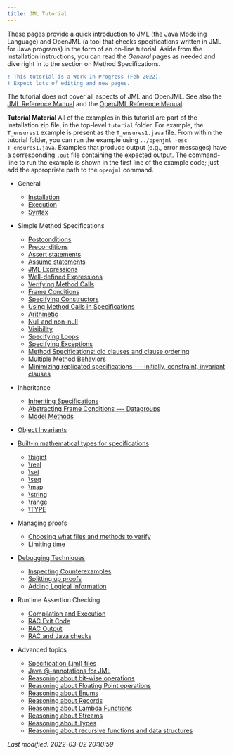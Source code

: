 ```yaml
---
title: JML Tutorial
---
```


These pages provide a quick introduction to JML (the Java Modeling Language) and 
OpenJML (a tool that checks specifications written in JML for Java programs)
in the form of an on-line tutorial.
Aside from the installation instructions, you can read the _General_ pages as needed and dive right in to the section on Method Specifications.

```diff
! This tutorial is a Work In Progress (Feb 2022).
! Expect lots of editing and new pages.
```

The tutorial does not cover all aspects of JML and OpenJML. See also the 
[JML Reference Manual](../documentation/JML_Reference_Manual.pdf)
and the [OpenJML Reference Manual](../documentation/OpenJMLUserGuide.pdf).

**Tutorial Material** All of the examples in this tutorial are part of the installation
zip file, in the top-level `tutorial` folder. For example, the `T_ensures1`
example is present as the `T_ensures1.java` file. From within the tutorial
folder, you can run the example using `../openjml -esc T_ensures1.java`.
Examples that produce output (e.g., error messages) have a corresponding `.out`
file containing the expected output.
The command-line to run the example is shown in the first line of the
example code; just add the appropriate path to the `openjml` command.


* General
  * [Installation](Installation)
  * [Execution](Execution)
  * [Syntax](Syntax)

* Simple Method Specifications
  * [Postconditions](Postconditions)
  * [Preconditions](Preconditions)
  * [Assert statements](AssertStatement)
  * [Assume statements](AssumeStatement)
  * [JML Expressions](Expressions)
  * [Well-defined Expressions](WellDefinedExpressions)
  * [Verifying Method Calls](MethodCalls)
  * [Frame Conditions](FrameConditions)
  * [Specifying Constructors](Constructors)
  * [Using Method Calls in Specifications](MethodsInSpecifications)
  * [Arithmetic](ArithmeticModes)
  * [Null and non-null](Nullness)
  * [Visibility](Visibility)
  * [Specifying Loops](Loops)
  * [Specifying Exceptions](SpecifyingExceptions)
  * [Method Specifications: old clauses and clause ordering](OldAndOrdering)
  * [Multiple Method Behaviors](MultipleBehaviors)
  * [Minimizing replicated specifications --- initially, constraint, invariant clauses](InitiallyConstraint)

* Inheritance
  * [Inheriting Specifications](InheritingSpecifications)
  * [Abstracting Frame Conditions --- Datagroups](Datagroups)
  * [Model Methods](ModelMethods)

* [Object Invariants](Invariants)

* [Built-in mathematical types for specifications](BuiltinTypes)
  * [\bigint](type-bigint)
  * [\real](type-real)
  * [\set](type-set)
  * [\seq](type-seq)
  * [\map](type-map)
  * [\string](type-string)
  * [\range](type-range)
  * [\TYPE](type-TYPE)
  
* [Managing proofs](ManagingProofs)
  * [Choosing what files and methods to verify](MethodSelection)
  * [Limiting time](TimeAndErrorLimits)

* [Debugging Techniques](Debugging)
  * [Inspecting Counterexamples](InspectingCounterexamples)
  * [Splitting up proofs](SplittingProofs)
  * [Adding Logical Information](Lemmas)

* Runtime Assertion Checking
  * [Compilation and Execution](RACCompilation)
  * [RAC Exit Code](RACExit)
  * [RAC Output](RACOutput)
  * [RAC and Java checks](RACJavaChecks)

* Advanced topics
  * [Specification (.jml) files](SpecificationFiles)
  * [Java @-annotations for JML](JavaAnnotations)
  * [Reasoning about bit-wise operations](BitVectors)
  * [Reasoning about Floating Point operations](FloatingPoint)
  * [Reasoning about Enums](Enums)
  * [Reasoning about Records](Records)
  * [Reasoning about Lambda Functions](Lambdas)
  * [Reasoning about Streams](Streams)
  * [Reasoning about Types](TYPE)
  * [Reasoning about recursive functions and data structures](Recursion)  

_Last modified: 2022-03-02 20:10:59_
